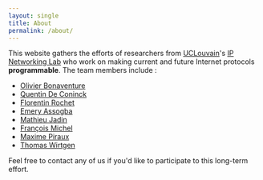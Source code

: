 ```yaml
---
layout: single
title: About
permalink: /about/
---
```


This website gathers the efforts of researchers from
[UCLouvain](https://www.uclouvain.be)'s
[IP Networking Lab](https://inl.info.ucl.ac.be) who work on making
current and future Internet protocols **programmable**. The team members
include :

 - [Olivier Bonaventure](https://perso.uclouvain.be/olivier.bonaventure)
 - [Quentin De Coninck](https://qdeconinck.github.io)
 - [Florentin Rochet](https://frochet.github.io)
 - [Emery Assogba](https://inl.info.ucl.ac.be/emery.html)
 - [Mathieu Jadin](https://inl.info.ucl.ac.be/mjadin.html)
 - [François Michel](https://inl.info.ucl.ac.be/fmichel.html)
 - [Maxime Piraux](https://inl.info.ucl.ac.be/mpiraux.html)
 - [Thomas Wirtgen](https://inl.info.ucl.ac.be/thomas.html)

Feel free to contact any of us if you'd like to participate to this
long-term effort. 
